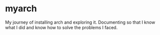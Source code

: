# myarch
My journey of installing arch and exploring it. Documenting so that I know what I did and know how to solve the problems I faced.
